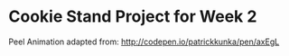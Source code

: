 # Cookie Stand Project for Week 2

Peel Animation adapted from: http://codepen.io/patrickkunka/pen/axEgL
